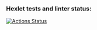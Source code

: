 ### Hexlet tests and linter status:
[![Actions Status](https://github.com/Rogozhnikova/frontend-project-46/actions/workflows/hexlet-check.yml/badge.svg)](https://github.com/Rogozhnikova/frontend-project-46/actions)